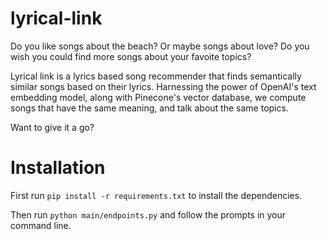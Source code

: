 # lyrical-link


Do you like songs about the beach? Or maybe songs about love? Do you wish you could find more songs about your favoite topics?

Lyrical link is a lyrics based song recommender that finds semantically similar songs based on their lyrics. Harnessing the power of OpenAI's text embedding model, along with Pinecone's vector database, we compute songs that have the same meaning, and talk about the same topics.

Want to give it a go?

# Installation

First run `pip install -r requirements.txt` to install the dependencies. 

Then run `python main/endpoints.py` and follow the prompts in your command line.

